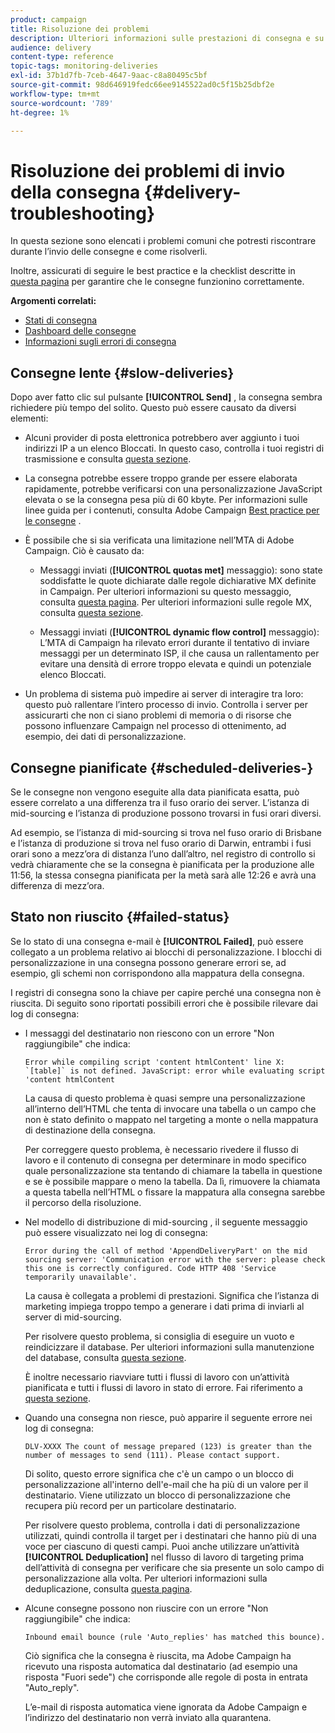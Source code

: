 ```yaml
---
product: campaign
title: Risoluzione dei problemi
description: Ulteriori informazioni sulle prestazioni di consegna e su come risolvere i problemi relativi al monitoraggio della consegna.
audience: delivery
content-type: reference
topic-tags: monitoring-deliveries
exl-id: 37b1d7fb-7ceb-4647-9aac-c8a80495c5bf
source-git-commit: 98d646919fedc66ee9145522ad0c5f15b25dbf2e
workflow-type: tm+mt
source-wordcount: '789'
ht-degree: 1%

---
```


# Risoluzione dei problemi di invio della consegna {#delivery-troubleshooting}

In questa sezione sono elencati i problemi comuni che potresti riscontrare durante l’invio delle consegne e come risolverli.

Inoltre, assicurati di seguire le best practice e la checklist descritte in [questa pagina](../../delivery/using/delivery-performances.md) per garantire che le consegne funzionino correttamente.

**Argomenti correlati:**

* [Stati di consegna](../../delivery/using/delivery-statuses.md)
* [Dashboard delle consegne](../../delivery/using/delivery-dashboard.md)
* [Informazioni sugli errori di consegna](../../delivery/using/understanding-delivery-failures.md)

## Consegne lente {#slow-deliveries}

Dopo aver fatto clic sul pulsante **[!UICONTROL Send]** , la consegna sembra richiedere più tempo del solito. Questo può essere causato da diversi elementi:

* Alcuni provider di posta elettronica potrebbero aver aggiunto i tuoi indirizzi IP a un elenco Bloccati. In questo caso, controlla i tuoi registri di trasmissione e consulta [questa sezione](../../delivery/using/about-deliverability.md).

* La consegna potrebbe essere troppo grande per essere elaborata rapidamente, potrebbe verificarsi con una personalizzazione JavaScript elevata o se la consegna pesa più di 60 kbyte. Per informazioni sulle linee guida per i contenuti, consulta Adobe Campaign [Best practice per le consegne](../../delivery/using/delivery-best-practices.md) .

* È possibile che si sia verificata una limitazione nell’MTA di Adobe Campaign. Ciò è causato da:

   * Messaggi inviati (**[!UICONTROL quotas met]** messaggio): sono state soddisfatte le quote dichiarate dalle regole dichiarative MX definite in Campaign. Per ulteriori informazioni su questo messaggio, consulta [questa pagina](../../delivery/using/deliverability-faq.md). Per ulteriori informazioni sulle regole MX, consulta [questa sezione](../../installation/using/email-deliverability.md#about-mx-rules).

   * Messaggi inviati (**[!UICONTROL dynamic flow control]** messaggio): L’MTA di Campaign ha rilevato errori durante il tentativo di inviare messaggi per un determinato ISP, il che causa un rallentamento per evitare una densità di errore troppo elevata e quindi un potenziale elenco Bloccati.

* Un problema di sistema può impedire ai server di interagire tra loro: questo può rallentare l’intero processo di invio. Controlla i server per assicurarti che non ci siano problemi di memoria o di risorse che possono influenzare Campaign nel processo di ottenimento, ad esempio, dei dati di personalizzazione.

## Consegne pianificate {#scheduled-deliveries-}

Se le consegne non vengono eseguite alla data pianificata esatta, può essere correlato a una differenza tra il fuso orario dei server. L’istanza di mid-sourcing e l’istanza di produzione possono trovarsi in fusi orari diversi.

Ad esempio, se l’istanza di mid-sourcing si trova nel fuso orario di Brisbane e l’istanza di produzione si trova nel fuso orario di Darwin, entrambi i fusi orari sono a mezz’ora di distanza l’uno dall’altro, nel registro di controllo si vedrà chiaramente che se la consegna è pianificata per la produzione alle 11:56, la stessa consegna pianificata per la metà sarà alle 12:26 e avrà una differenza di mezz’ora.

## Stato non riuscito {#failed-status}

Se lo stato di una consegna e-mail è **[!UICONTROL Failed]**, può essere collegato a un problema relativo ai blocchi di personalizzazione. I blocchi di personalizzazione in una consegna possono generare errori se, ad esempio, gli schemi non corrispondono alla mappatura della consegna.

I registri di consegna sono la chiave per capire perché una consegna non è riuscita. Di seguito sono riportati possibili errori che è possibile rilevare dai log di consegna:

* I messaggi del destinatario non riescono con un errore &quot;Non raggiungibile&quot; che indica:

   ```
   Error while compiling script 'content htmlContent' line X: `[table]` is not defined. JavaScript: error while evaluating script 'content htmlContent
   ```

   La causa di questo problema è quasi sempre una personalizzazione all’interno dell’HTML che tenta di invocare una tabella o un campo che non è stato definito o mappato nel targeting a monte o nella mappatura di destinazione della consegna.

   Per correggere questo problema, è necessario rivedere il flusso di lavoro e il contenuto di consegna per determinare in modo specifico quale personalizzazione sta tentando di chiamare la tabella in questione e se è possibile mappare o meno la tabella. Da lì, rimuovere la chiamata a questa tabella nell’HTML o fissare la mappatura alla consegna sarebbe il percorso della risoluzione.

* Nel modello di distribuzione di mid-sourcing , il seguente messaggio può essere visualizzato nei log di consegna:

   ```
   Error during the call of method 'AppendDeliveryPart' on the mid sourcing server: 'Communication error with the server: please check this one is correctly configured. Code HTTP 408 'Service temporarily unavailable'.
   ```

   La causa è collegata a problemi di prestazioni. Significa che l’istanza di marketing impiega troppo tempo a generare i dati prima di inviarli al server di mid-sourcing.

   Per risolvere questo problema, si consiglia di eseguire un vuoto e reindicizzare il database. Per ulteriori informazioni sulla manutenzione del database, consulta [questa sezione](../../production/using/recommendations.md).

   È inoltre necessario riavviare tutti i flussi di lavoro con un’attività pianificata e tutti i flussi di lavoro in stato di errore. Fai riferimento a [questa sezione](../../workflow/using/scheduler.md).

* Quando una consegna non riesce, può apparire il seguente errore nei log di consegna:

   ```
   DLV-XXXX The count of message prepared (123) is greater than the number of messages to send (111). Please contact support.
   ```

   Di solito, questo errore significa che c&#39;è un campo o un blocco di personalizzazione all&#39;interno dell&#39;e-mail che ha più di un valore per il destinatario. Viene utilizzato un blocco di personalizzazione che recupera più record per un particolare destinatario.

   Per risolvere questo problema, controlla i dati di personalizzazione utilizzati, quindi controlla il target per i destinatari che hanno più di una voce per ciascuno di questi campi. Puoi anche utilizzare un’attività **[!UICONTROL Deduplication]** nel flusso di lavoro di targeting prima dell’attività di consegna per verificare che sia presente un solo campo di personalizzazione alla volta. Per ulteriori informazioni sulla deduplicazione, consulta [questa pagina](../../workflow/using/deduplication.md).

* Alcune consegne possono non riuscire con un errore &quot;Non raggiungibile&quot; che indica:

   ```
   Inbound email bounce (rule 'Auto_replies' has matched this bounce).
   ```

   Ciò significa che la consegna è riuscita, ma Adobe Campaign ha ricevuto una risposta automatica dal destinatario (ad esempio una risposta &quot;Fuori sede&quot;) che corrisponde alle regole di posta in entrata &quot;Auto_reply&quot;.

   L’e-mail di risposta automatica viene ignorata da Adobe Campaign e l’indirizzo del destinatario non verrà inviato alla quarantena.
